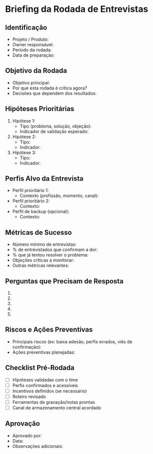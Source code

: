 # Briefing da Rodada de Entrevistas

## Identificação

- Projeto / Produto:
- Owner responsável:
- Período da rodada:
- Data de preparação:

## Objetivo da Rodada

- Objetivo principal:
- Por que esta rodada é crítica agora?
- Decisões que dependem dos resultados:

## Hipóteses Prioritárias

1. Hipótese 1:
   - Tipo (problema, solução, objeção):
   - Indicador de validação esperado:
2. Hipótese 2:
   - Tipo:
   - Indicador:
3. Hipótese 3:
   - Tipo:
   - Indicador:

## Perfis Alvo da Entrevista

- Perfil prioritário 1:
  - Contexto (profissão, momento, canal):
- Perfil prioritário 2:
  - Contexto:
- Perfil de backup (opcional):
  - Contexto:

## Métricas de Sucesso

- Número mínimo de entrevistas:
- % de entrevistados que confirmam a dor:
- % que já tentou resolver o problema:
- Objeções críticas a monitorar:
- Outras métricas relevantes:

## Perguntas que Precisam de Resposta

1.
2.
3.
4.
5.

## Riscos e Ações Preventivas

- Principais riscos (ex: baixa adesão, perfis errados, viés de confirmação):
- Ações preventivas planejadas:

## Checklist Pré-Rodada

- [ ] Hipóteses validadas com o time
- [ ] Perfis confirmados e acessíveis
- [ ] Incentivos definidos (se necessário)
- [ ] Roteiro revisado
- [ ] Ferramentas de gravação/notas prontas
- [ ] Canal de armazenamento central acordado

## Aprovação

- Aprovado por:
- Data:
- Observações adicionais:
